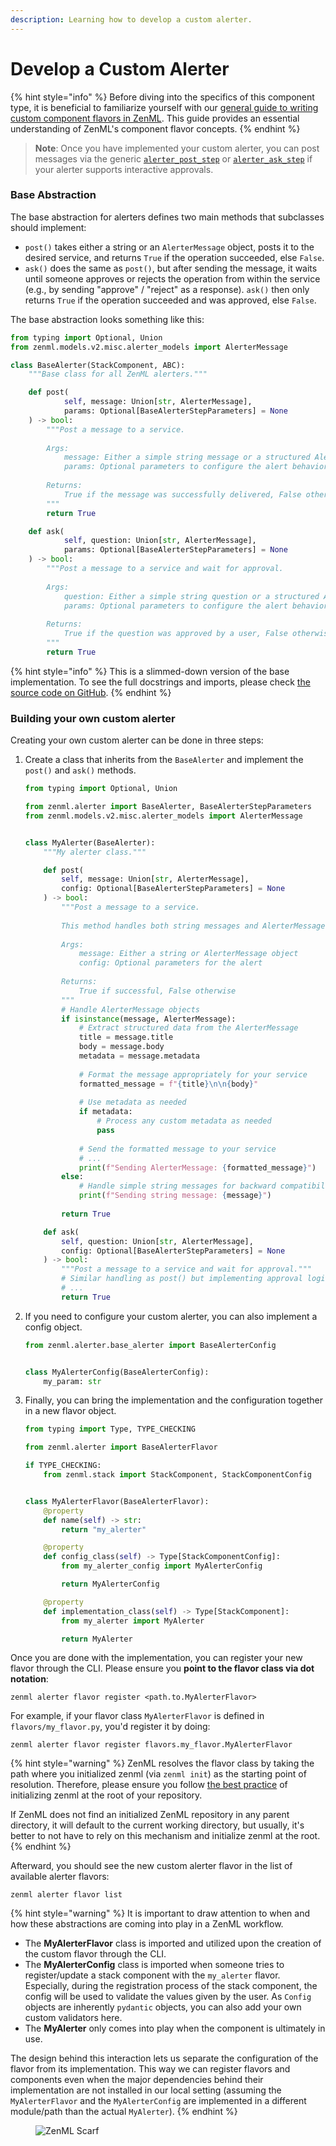 ```yaml
---
description: Learning how to develop a custom alerter.
---
```


# Develop a Custom Alerter

{% hint style="info" %}
Before diving into the specifics of this component type, it is beneficial to familiarize yourself with our [general guide to writing custom component flavors in ZenML](../../how-to/infrastructure-deployment/stack-deployment/implement-a-custom-stack-component.md). This guide provides an essential understanding of ZenML's component flavor concepts.
{% endhint %}

> **Note**: Once you have implemented your custom alerter, you can post messages via the generic
[`alerter_post_step`](./alerters.md#how-to-use-alerters-with-zenml) or [`alerter_ask_step`](./alerters.md#how-to-use-alerters-with-zenml)
if your alerter supports interactive approvals.

### Base Abstraction

The base abstraction for alerters defines two main methods that subclasses should implement:

* `post()` takes either a string or an `AlerterMessage` object, posts it to the desired service, and returns `True` if the operation succeeded, else `False`.
* `ask()` does the same as `post()`, but after sending the message, it waits until someone approves or rejects the operation from within the service (e.g., by sending "approve" / "reject" as a response). `ask()` then only returns `True` if the operation succeeded and was approved, else `False`.

The base abstraction looks something like this:

```python
from typing import Optional, Union
from zenml.models.v2.misc.alerter_models import AlerterMessage

class BaseAlerter(StackComponent, ABC):
    """Base class for all ZenML alerters."""

    def post(
            self, message: Union[str, AlerterMessage], 
            params: Optional[BaseAlerterStepParameters] = None
    ) -> bool:
        """Post a message to a service.
        
        Args:
            message: Either a simple string message or a structured AlerterMessage
            params: Optional parameters to configure the alert behavior
            
        Returns:
            True if the message was successfully delivered, False otherwise
        """
        return True

    def ask(
            self, question: Union[str, AlerterMessage],
            params: Optional[BaseAlerterStepParameters] = None
    ) -> bool:
        """Post a message to a service and wait for approval.
        
        Args:
            question: Either a simple string question or a structured AlerterMessage
            params: Optional parameters to configure the alert behavior
            
        Returns:
            True if the question was approved by a user, False otherwise
        """
        return True
```

{% hint style="info" %}
This is a slimmed-down version of the base implementation. To see the full docstrings and imports, please check [the source code on GitHub](https://github.com/zenml-io/zenml/blob/main/src/zenml/alerter/base\_alerter.py).
{% endhint %}

### Building your own custom alerter

Creating your own custom alerter can be done in three steps:

1.  Create a class that inherits from the `BaseAlerter` and implement the `post()` and `ask()` methods.

    ```python
    from typing import Optional, Union

    from zenml.alerter import BaseAlerter, BaseAlerterStepParameters
    from zenml.models.v2.misc.alerter_models import AlerterMessage


    class MyAlerter(BaseAlerter):
        """My alerter class."""

        def post(
            self, message: Union[str, AlerterMessage], 
            config: Optional[BaseAlerterStepParameters] = None
        ) -> bool:
            """Post a message to a service.
            
            This method handles both string messages and AlerterMessage objects.
            
            Args:
                message: Either a string or AlerterMessage object
                config: Optional parameters for the alert
                
            Returns:
                True if successful, False otherwise
            """
            # Handle AlerterMessage objects
            if isinstance(message, AlerterMessage):
                # Extract structured data from the AlerterMessage
                title = message.title
                body = message.body
                metadata = message.metadata
                
                # Format the message appropriately for your service
                formatted_message = f"{title}\n\n{body}"
                
                # Use metadata as needed
                if metadata:
                    # Process any custom metadata as needed
                    pass
                    
                # Send the formatted message to your service
                # ...
                print(f"Sending AlerterMessage: {formatted_message}")
            else:
                # Handle simple string messages for backward compatibility
                print(f"Sending string message: {message}")
            
            return True

        def ask(
            self, question: Union[str, AlerterMessage],
            config: Optional[BaseAlerterStepParameters] = None
        ) -> bool:
            """Post a message to a service and wait for approval."""
            # Similar handling as post() but implementing approval logic
            # ...
            return True
    ```
2.  If you need to configure your custom alerter, you can also implement a config object.

    ```python
    from zenml.alerter.base_alerter import BaseAlerterConfig


    class MyAlerterConfig(BaseAlerterConfig):
        my_param: str 
    ```
3.  Finally, you can bring the implementation and the configuration together in a new flavor object.

    ```python
    from typing import Type, TYPE_CHECKING

    from zenml.alerter import BaseAlerterFlavor

    if TYPE_CHECKING:
        from zenml.stack import StackComponent, StackComponentConfig


    class MyAlerterFlavor(BaseAlerterFlavor):
        @property
        def name(self) -> str:
            return "my_alerter"

        @property
        def config_class(self) -> Type[StackComponentConfig]:
            from my_alerter_config import MyAlerterConfig

            return MyAlerterConfig

        @property
        def implementation_class(self) -> Type[StackComponent]:
            from my_alerter import MyAlerter

            return MyAlerter

    ```

Once you are done with the implementation, you can register your new flavor through the CLI. Please ensure you **point to the flavor class via dot notation**:

```shell
zenml alerter flavor register <path.to.MyAlerterFlavor>
```

For example, if your flavor class `MyAlerterFlavor` is defined in `flavors/my_flavor.py`, you'd register it by doing:

```shell
zenml alerter flavor register flavors.my_flavor.MyAlerterFlavor
```

{% hint style="warning" %}
ZenML resolves the flavor class by taking the path where you initialized zenml (via `zenml init`) as the starting point of resolution. Therefore, please ensure you follow [the best practice](../../how-to/project-setup-and-management/setting-up-a-project-repository/set-up-repository.md) of initializing zenml at the root of your repository.

If ZenML does not find an initialized ZenML repository in any parent directory, it will default to the current working directory, but usually, it's better to not have to rely on this mechanism and initialize zenml at the root.
{% endhint %}

Afterward, you should see the new custom alerter flavor in the list of available alerter flavors:

```shell
zenml alerter flavor list
```

{% hint style="warning" %}
It is important to draw attention to when and how these abstractions are coming into play in a ZenML workflow.

* The **MyAlerterFlavor** class is imported and utilized upon the creation of the custom flavor through the CLI.
* The **MyAlerterConfig** class is imported when someone tries to register/update a stack component with the `my_alerter` flavor. Especially, during the registration process of the stack component, the config will be used to validate the values given by the user. As `Config` objects are inherently `pydantic` objects, you can also add your own custom validators here.
* The **MyAlerter** only comes into play when the component is ultimately in use.

The design behind this interaction lets us separate the configuration of the flavor from its implementation. This way we can register flavors and components even when the major dependencies behind their implementation are not installed in our local setting (assuming the `MyAlerterFlavor` and the `MyAlerterConfig` are implemented in a different module/path than the actual `MyAlerter`).
{% endhint %}

<figure><img src="https://static.scarf.sh/a.png?x-pxid=f0b4f458-0a54-4fcd-aa95-d5ee424815bc" alt="ZenML Scarf"><figcaption></figcaption></figure>